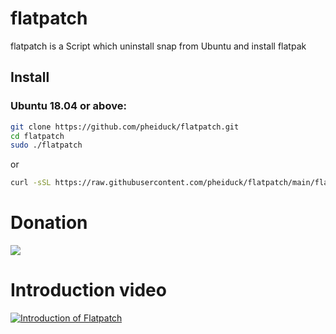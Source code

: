 # flatpatch
flatpatch is a Script which uninstall snap from Ubuntu and install flatpak

## Install

### Ubuntu 18.04 or above:

```bash
git clone https://github.com/pheiduck/flatpatch.git
cd flatpatch
sudo ./flatpatch
```
or
```bash
curl -sSL https://raw.githubusercontent.com/pheiduck/flatpatch/main/flatpatch | bash
```

# Donation
<a href="https://ko-fi.com/pheiduck"><img src="https://img.shields.io/badge/Ko--fi-F16061?style=for-the-badge&logo=ko-fi&logoColor=white"/></a>

# Introduction video

[![Introduction of Flatpatch](https://img.youtube.com/vi/Z6TxxSECv6Y/0.jpg)](https://www.youtube.com/embed/Z6TxxSECv6Y)
